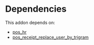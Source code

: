 # Dependencies

This addon depends on:

- [pos_hr](https://github.com/bringout/oca-ocb-pos/tree/06f69b118dfe20df553c8041175f04b9d2c54c71/odoo-bringout-oca-ocb-pos_hr)
- [pos_receipt_replace_user_by_trigram](https://github.com/bringout/oca-technical)
